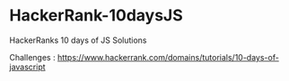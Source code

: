 # HackerRank-10daysJS
HackerRanks 10 days of JS Solutions

Challenges : https://www.hackerrank.com/domains/tutorials/10-days-of-javascript
